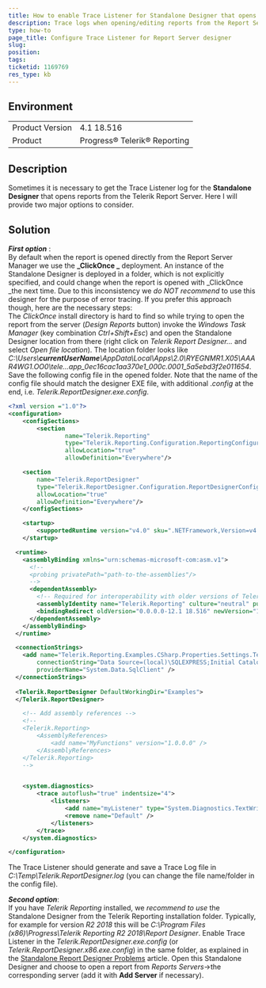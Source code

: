 ```yaml
---
title: How to enable Trace Listener for Standalone Designer that opens reports from the Report Server
description: Trace logs when opening/editing reports from the Report Server
type: how-to
page_title: Configure Trace Listener for Report Server designer
slug: 
position: 
tags: 
ticketid: 1169769
res_type: kb
---
```


## Environment
<table>
	<tr>
		<td>Product Version</td>
		<td>4.1 18.516</td>
	</tr>
	<tr>
		<td>Product</td>
		<td>Progress® Telerik® Reporting </td>
	</tr>
</table>


## Description
Sometimes it is necessary to get the Trace Listener log for the **Standalone Designer** that opens reports from the Telerik Report Server. Here I will provide two major options to consider. 

## Solution
_**First option**_ :  
By default when the report is opened directly from the Report Server Manager we use the **_ClickOnce _** deployment. An instance of the Standalone Designer is deployed in a folder, which is not explicitly specified, and could change when the report is opened with _ClickOnce _the next time. Due to this inconsistency we _do NOT recommend_ to use this designer for the purpose of error tracing. If you prefer this approach though, here are the necessary steps:  
The _ClickOnce_ install directory is hard to find so while trying to open the report from the server (_Design Reports_ button) invoke the _Windows Task Manager_ (key combination _Ctrl+Shift+Esc_) and open the Standalone Designer location from there (right click on _Telerik Report Designer..._ and select _Open file location_). The location folder looks like _C:\\Users\\**currentUserName**\\AppData\\Local\\Apps\\2.0\\RYEGNMR1.X05\\AAAR4WG1.OO0\\tele...app\_0ec16cac1aa370e1\_000c.0001\_5a5ebd3f2e011654_.  
Save the following config file in the opened folder. Note that the name of the config file should match the designer EXE file, with additional ._config_ at the end, i.e. _Telerik.ReportDesigner.exe.config_.

```XML
<?xml version ="1.0"?>
<configuration>
	<configSections>
		<section
				name="Telerik.Reporting"
				type="Telerik.Reporting.Configuration.ReportingConfigurationSection, Telerik.Reporting"
				allowLocation="true"
				allowDefinition="Everywhere"/>

    <section
        name="Telerik.ReportDesigner"
        type="Telerik.ReportDesigner.Configuration.ReportDesignerConfigurationSection, Telerik.ReportDesigner.Configuration"
        allowLocation="true"
        allowDefinition="Everywhere"/>    
	</configSections>

	<startup>
		<supportedRuntime version="v4.0" sku=".NETFramework,Version=v4.0"/>
	</startup>

  <runtime>
    <assemblyBinding xmlns="urn:schemas-microsoft-com:asm.v1">
      <!--
      <probing privatePath="path-to-the-assemblies"/>
      -->
      <dependentAssembly>
        <!-- Required for interoperability with older versions of Telerik Reporting -->
        <assemblyIdentity name="Telerik.Reporting" culture="neutral" publicKeyToken="a9d7983dfcc261be"/>
        <bindingRedirect oldVersion="0.0.0.0-12.1 18.516" newVersion="12.1 18.516"/>
      </dependentAssembly>
    </assemblyBinding>
  </runtime>

  <connectionStrings>
    <add name="Telerik.Reporting.Examples.CSharp.Properties.Settings.TelerikConnectionString"
        connectionString="Data Source=(local)\SQLEXPRESS;Initial Catalog=AdventureWorks;Integrated Security=SSPI"
        providerName="System.Data.SqlClient" />
  </connectionStrings>
  
  <Telerik.ReportDesigner DefaultWorkingDir="Examples">
  </Telerik.ReportDesigner>

	<!-- Add assembly references -->
	<!--
	<Telerik.Reporting>
		<AssemblyReferences>
			<add name="MyFunctions" version="1.0.0.0" />
		</AssemblyReferences>
	</Telerik.Reporting>
	-->


	<system.diagnostics>
		<trace autoflush="true" indentsize="4">
			<listeners>
				<add name="myListener" type="System.Diagnostics.TextWriterTraceListener" initializeData="C:\Temp\Telerik.ReportDesigner.log" />
				<remove name="Default" />
			</listeners>
		</trace>
	</system.diagnostics>

</configuration>
```

The Trace Listener should generate and save a Trace Log file in _C:\\Temp\\Telerik.ReportDesigner.log_ (you can change the file name/folder in the config file).  
  
**_Second option_**:  
If you have _Telerik Reporting_ installed, we _recommend to use_ the Standalone Designer from the Telerik Reporting installation folder. Typically, for example for version _R2 2018_ this will be _C:\\Program Files (x86)\\Progress\\Telerik Reporting R2 2018\\Report Designer_. Enable Trace Listener in the _Telerik.ReportDesigner.exe.config_ (or _Telerik.ReportDesigner.x86.exe.config_) in the same folder, as explained in the [Standalone Report Designer Problems](https://docs.telerik.com/reporting/troubleshooting-standalone-report-designer-problems) article. Open this Standalone Designer and choose to open a report from _Reports Servers_-\>the corresponding server (add it with **Add Server** if necessary).
